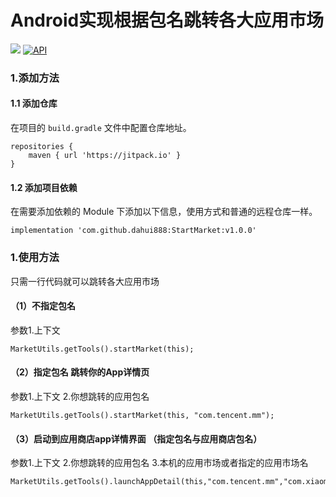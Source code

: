 # Android实现根据包名跳转各大应用市场
[![](https://jitpack.io/v/dahui888/StartMarket.svg)](https://jitpack.io/#dahui888/StartMarket)
[![API](https://img.shields.io/badge/API-19%2B-orange.svg?style=flat)](https://android-arsenal.com/api?level=14)

### 1.添加方法

#### 1.1 添加仓库

在项目的 `build.gradle` 文件中配置仓库地址。

```android
repositories {
    maven { url 'https://jitpack.io' }
}
```

#### 1.2 添加项目依赖

在需要添加依赖的 Module 下添加以下信息，使用方式和普通的远程仓库一样。

```android
implementation 'com.github.dahui888:StartMarket:v1.0.0'
```
### 1.使用方法

只需一行代码就可以跳转各大应用市场

#### （1）不指定包名
参数1.上下文
```
MarketUtils.getTools().startMarket(this);
```

#### （2）指定包名 跳转你的App详情页
参数1.上下文 2.你想跳转的应用包名
```
MarketUtils.getTools().startMarket(this, "com.tencent.mm");
```


#### （3）启动到应用商店app详情界面 （指定包名与应用商店包名）
参数1.上下文 2.你想跳转的应用包名 3.本机的应用市场或者指定的应用市场名
```
MarketUtils.getTools().launchAppDetail(this,"com.tencent.mm","com.xiaomi.market");
```

